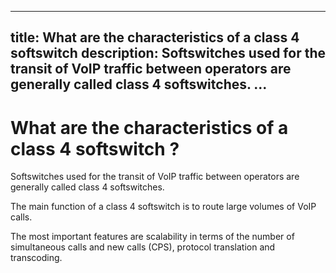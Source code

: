 <!---
# P-KISS-SBC documentation © 2007-2024 by Mathias WOLFF 
# is licensed under Attribution-NonCommercial-ShareAlike 4.0 International (see https://creativecommons.org/licenses/by-nc-sa/4.0/)
# SPDX-License-Identifier: CC-BY-NC-SA-4.0
--->

---
title: What are the characteristics of a class 4 softswitch
description: Softswitches used for the transit of VoIP traffic between operators are generally called class 4 softswitches. ...
---

# What are the characteristics of a class 4 softswitch ?

Softswitches used for the transit of VoIP traffic between operators are generally called class 4 softswitches.

The main function of a class 4 softswitch is to route large volumes of VoIP calls. 

The most important features are scalability in terms of the number of simultaneous calls and new calls (CPS), protocol translation and transcoding.
